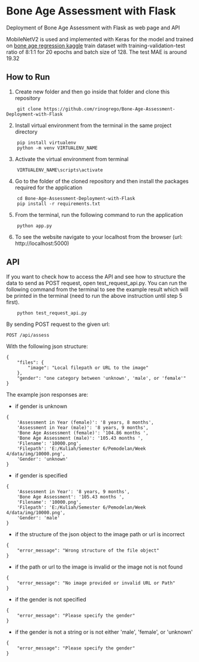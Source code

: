 # Bone Age Assessment with Flask
Deployment of Bone Age Assessment with Flask as web page and API

MobileNetV2 is used and implemented with Keras for the model and trained on [bone age regression kaggle](https://www.kaggle.com/c/bone-age-regression/data) train dataset with training-validation-test ratio of 8:1:1 for 20 epochs and batch size of 128. The test MAE is around 19.32

## How to Run
1. Create new folder and then go inside that folder and clone this repository
```
    git clone https://github.com/rinogrego/Bone-Age-Assessment-Deployment-with-Flask
```
2. Install virtual environment from the terminal in the same project directory
```
    pip install virtualenv
    python -m venv VIRTUALENV_NAME
```
3. Activate the virtual environment from terminal
```
    VIRTUALENV_NAME\scripts\activate
```
4. Go to the folder of the cloned repository and then install the packages required for the application
```
    cd Bone-Age-Assessment-Deployment-with-Flask
    pip install -r requirements.txt
```
5. From the terminal, run the following command to run the application
```
    python app.py
```
6. To see the website navigate to your localhost from the browser (url: http://localhost:5000)

## API
If you want to check how to access the API and see how to structure the data to send as POST request, open test_request_api.py. You can run the following command from the terminal to see the example result which will be printed in the terminal (need to run the above instruction until step 5 first).
```
    python test_request_api.py
```
By sending POST request to the given url:
```
POST /api/assess
```
With the following json structure:
```
{
    "files": {
        "image": "Local filepath or URL to the image"
    },
    "gender": "one category between 'unknown', 'male', or 'female'"
}
```
The example json responses are:
- if gender is unknown
```
{
    'Assessment in Year (female)': '8 years, 8 months', 
    'Assessment in Year (male)': '8 years, 9 months', 
    'Bone Age Assessment (female)': '104.86 months ', 
    'Bone Age Assessment (male)': '105.43 months ', 
    'Filename': '10000.png', 
    'Filepath': 'E:/Kuliah/Semester 6/Pemodelan/Week 4/data/img/10000.png', 
    'Gender': 'unknown'
}
```
- if gender is specified
```
{
    'Assessment in Year': '8 years, 9 months',
    'Bone Age Assessment': '105.43 months ',
    'Filename': '10000.png',
    'Filepath': 'E:/Kuliah/Semester 6/Pemodelan/Week 4/data/img/10000.png',
    'Gender': 'male'
}
```
- if the structure of the json object to the image path or url is incorrect
```
{
    "error_message": "Wrong structure of the file object"
}
```
- if the path or url to the image is invalid or the image not is not found
```
{
    "error_message": "No image provided or invalid URL or Path"
}
```
- if the gender is not specified
```
{
    "error_message": "Please specify the gender"
}
```
- if the gender is not a string or is not either 'male', 'female', or 'unknown'
```
{
    "error_message": "Please specify the gender"
}
```

